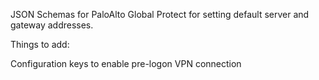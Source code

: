 JSON Schemas for PaloAlto Global Protect for setting default server and gateway addresses.

Things to add:

Configuration keys to enable pre-logon VPN connection
